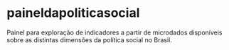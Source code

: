 # paineldapoliticasocial

Painel para exploração de indicadores a partir de microdados disponíveis sobre as distintas dimensões da política social no Brasil.